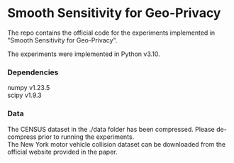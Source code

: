 # Smooth Sensitivity for Geo-Privacy
The repo contains the official code for the experiments implemented in "Smooth Sensitivity for Geo-Privacy".

The experiments were implemented in Python v3.10.
### Dependencies
numpy v1.23.5 <br/>
scipy v1.9.3 <br/>

### Data
The CENSUS dataset in the ./data folder has been compressed. Please de-compress prior to running the experiments.<br/>
The New York motor vehicle collision dataset can be downloaded from the official website provided in the paper.
